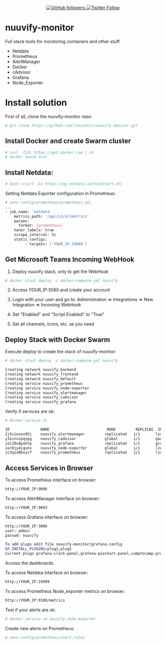 <p align="center">
  <a href="http://github.com/lzocateli">
    <img alt="GitHub followers" src="https://img.shields.io/github/followers/lzocateli?style=social">
  </a>
  <a href="http://twitter.com/lzocateli00">
    <img alt="Twitter Follow" src="https://img.shields.io/twitter/follow/lzocateli00?style=social">
  </a>
</p>


# nuuvify-monitor
Full stack tools for monitoring containers and other stuff.
- Netdata
- Prometheus
- AlertManager
- Docker
- cAdvisor
- Grafana
- Node_Exporter


# Install solution

First of all, clone the nuuvify-monitor repo:
```bash
# git clone https://github.com/lzocateli/nuuvify-monitor.git
```

## Install Docker and create Swarm cluster
```bash
# curl -fsSL https://get.docker.com | sh
# docker swarm init

```

## Install Netdata:
```bash
# bash <(curl -Ss https://my-netdata.io/kickstart.sh)
```

Setting Netdata Exporter configuration in Prometheus:
```bash
# nano config/prometheus/prometheus.yml
...
- job_name: 'netdata'
    metrics_path: '/api/v1/allmetrics'
    params:
      format: [prometheus]
    honor_labels: true
    scrape_interval: 5s
    static_configs:
         - targets: ['YOUR_IP:19999']
```


## Get Microsoft Teams Incoming WebHook 

1) Deploy nuuvify stack, only to get the WebHook

```bash
# docker stack deploy -c docker-compose.yml nuuvify
```

2) Access YOUR_IP:3080 and create your account

3) Login with your user and go to: Administration => Integrations => New Integration => Incoming WebHook

4) Set "Enabled" and "Script Enabled" to "True"

5) Set all channels, icons, etc. as you need



## Deploy Stack with Docker Swarm

Execute deploy to create the stack of nuuvify-monitor:
```bash
# docker stack deploy -c docker-compose.yml nuuvify

Creating network nuuvify_backend
Creating network nuuvify_frontend
Creating network nuuvify_default
Creating service nuuvify_prometheus
Creating service nuuvify_node-exporter
Creating service nuuvify_alertmanager
Creating service nuuvify_cadvisor
Creating service nuuvify_grafana
```

Verify if services are ok:
```bash
# docker service ls

ID              NAME                          MODE         REPLICAS  IMAGE                                  PORTS
2j5vievon95j    nuuvify_alertmanager         replicated   1/1       lzocateli/alertmanager_alpine:latest   *:9093->9093/tcp
y1kinszpqzpg    nuuvify_cadvisor             global       1/1       google/cadvisor:latest                 *:8080->8080/tcp
jol20u8pahlp    nuuvify_grafana              replicated   1/1       grafana/grafana:latest                 *:3000->3000/tcp
usr0jy4jquns    nuuvify_node-exporter        global       1/1       lzocateli/node-exporter_alpine:latest  *:9100->9100/tcp
zc3qza0bxys7    nuuvify_prometheus           replicated   1/1       lzocateli/prometheus_alpine:latest     *:9090->9090/tcp
```

## Access Services in Browser

To access Prometheus interface on browser:
```bash
http://YOUR_IP:9090
```

To access AlertManager interface on browser:
```bash
http://YOUR_IP:9093
```

To access Grafana interface on browser:
```bash
http://YOUR_IP:3000
user: admin
passwd: nuuvify

To add plugs edit file nuuvify-monitor/grafana.config
GF_INSTALL_PLUGINS=plug1,plug2
Current plugs grafana-clock-panel,grafana-piechart-panel,camptocamp-prometheus-alertmanager-datasource,vonage-status-panel
```
Access the dashboards

To access Netdata interface on browser:
```bash
http://YOUR_IP:19999
```

To access Prometheus Node_exporter metrics on browser:
```bash
http://YOUR_IP:9100/metrics
```

Test if your alerts are ok:
```bash
# docker service rm nuuvify_node-exporter

```

Create new alerts on Prometheus:
```bash
# nano config/prometheus/alert.rules
```
